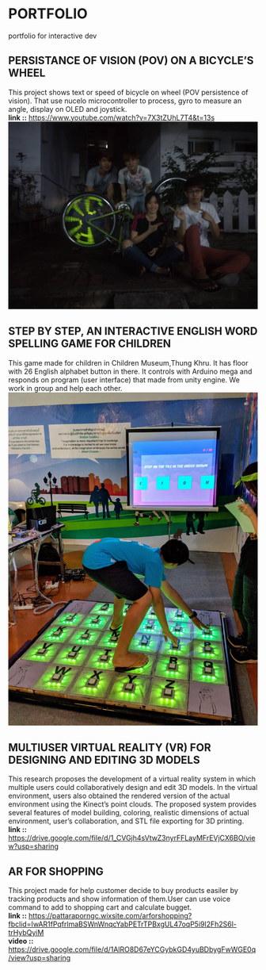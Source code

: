 # PORTFOLIO
portfolio for interactive dev

## PERSISTANCE OF VISION (POV) ON A BICYCLE’S WHEEL
This project shows text or speed of bicycle on wheel (POV persistence of vision). That use nucelo microcontroller to process, gyro to measure an angle, display on OLED and joystick.<br/>
**link ::** https://www.youtube.com/watch?v=7X3tZUhL7T4&t=13s
![Alt text](putc.jpg?raw=true "Pov")

## STEP BY STEP, AN INTERACTIVE ENGLISH WORD SPELLING GAME FOR CHILDREN
This game made for children in Children Museum,Thung Khru. It has floor with 26 English alphabet button in there. It controls with Arduino mega and responds on program (user interface) that made from unity engine. We work in group and help each other.<br/>
![Alt text](inventor3.jpg?raw=true "Inventor")

## MULTIUSER VIRTUAL REALITY (VR) FOR DESIGNING AND EDITING 3D MODELS
This research proposes the development of a virtual reality system in which multiple users could collaboratively design and edit 3D models. In the virtual environment, users also obtained the rendered version of the actual environment using the Kinect’s point clouds. The proposed system provides several features of model building, coloring, realistic dimensions of actual environment, user’s collaboration, and STL file exporting for 3D printing.<br/>
<a href="MultiuserVRForDesigningAndEditing3DModels.pdf" class="image fit"></a>
**link ::** https://drive.google.com/file/d/1_CVGjh4sVtwZ3nyrFFLayMFrEVjCX6BO/view?usp=sharing

## AR FOR SHOPPING
This project made for help customer decide to buy products easiler by tracking products and show information of them.User can use voice command to add to shopping cart and calculate bugget.<br/>
**link ::** https://pattaraporngc.wixsite.com/arforshopping?fbclid=IwAR1fPqfrlmaBSWnWnqcYabPETrTPBxgUL47oqP5i9l2Fh2S6l-trHybQyiM <br/>
**video ::** https://drive.google.com/file/d/1AlRO8D67eYCGybkGD4yuBDbygFwWGE0q/view?usp=sharing




